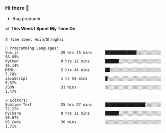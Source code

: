 ### Hi there 👋
* Bug producer
<!--START_SECTION:waka-->
📊 **This Week I Spent My Time On** 

```text
⌚︎ Time Zone: Asia/Shanghai

💬 Programming Languages: 
Vue.js                   20 hrs 45 mins      ██████████████░░░░░░░░░░░   58.89% 
Python                   9 hrs 12 mins       ██████░░░░░░░░░░░░░░░░░░░   26.14% 
HTML                     2 hrs 44 mins       ██░░░░░░░░░░░░░░░░░░░░░░░   7.78% 
JavaScript               1 hr 59 mins        █░░░░░░░░░░░░░░░░░░░░░░░░   5.67% 
JSON                     31 mins             ░░░░░░░░░░░░░░░░░░░░░░░░░   1.47%

🔥 Editors: 
Sublime Text             25 hrs 27 mins      ██████████████████░░░░░░░   72.22% 
PyCharm                  9 hrs 11 mins       ██████░░░░░░░░░░░░░░░░░░░   26.07% 
VS Code                  36 mins             ░░░░░░░░░░░░░░░░░░░░░░░░░   1.71%

```


<!--END_SECTION:waka-->
